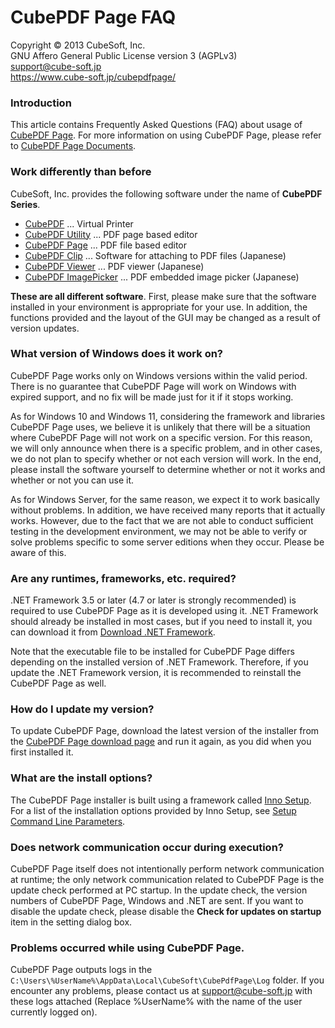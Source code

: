 CubePDF Page FAQ
====

Copyright © 2013 CubeSoft, Inc.  
GNU Affero General Public License version 3 (AGPLv3)  
support@cube-soft.jp  
https://www.cube-soft.jp/cubepdfpage/

### Introduction

This article contains Frequently Asked Questions (FAQ) about usage of [CubePDF Page](https://www.cube-soft.jp/en/cubepdfpage/). For more information on using CubePDF Page, please refer to [CubePDF Page Documents](https://en.cube-soft.jp/entry/cubepdf-page).

### Work differently than before

CubeSoft, Inc. provides the following software under the name of **CubePDF Series**.

* [CubePDF](https://www.cube-soft.jp/en/cubepdf/) ... Virtual Printer
* [CubePDF Utility](https://www.cube-soft.jp/en/cubepdfutility/) ... PDF page based editor
* [CubePDF Page](https://www.cube-soft.jp/en/cubepdfpage/) ... PDF file based editor
* [CubePDF Clip](https://clown.cube-soft.jp/entry/2017/03/24/cubepdf-clip-1.0.0) ... Software for attaching to PDF files (Japanese)
* [CubePDF Viewer](https://www.cube-soft.jp/cubepdfviewer/) ... PDF viewer (Japanese)
* [CubePDF ImagePicker](https://www.cube-soft.jp/cubepdfimagepicker/) ... PDF embedded image picker (Japanese)

**These are all different software**. First, please make sure that the software installed in your environment is appropriate for your use. In addition, the functions provided and the layout of the GUI may be changed as a result of version updates.

### What version of Windows does it work on?

CubePDF Page works only on Windows versions within the valid period. There is no guarantee that CubePDF Page will work on Windows with expired support, and no fix will be made just for it if it stops working.

As for Windows 10 and Windows 11, considering the framework and libraries CubePDF Page uses, we believe it is unlikely that there will be a situation where CubePDF Page will not work on a specific version. For this reason, we will only announce when there is a specific problem, and in other cases, we do not plan to specify whether or not each version will work. In the end, please install the software yourself to determine whether or not it works and whether or not you can use it.

As for Windows Server, for the same reason, we expect it to work basically without problems. In addition, we have received many reports that it actually works. However, due to the fact that we are not able to conduct sufficient testing in the development environment, we may not be able to verify or solve problems specific to some server editions when they occur. Please be aware of this.

### Are any runtimes, frameworks, etc. required?

.NET Framework 3.5 or later (4.7 or later is strongly recommended) is required to use CubePDF Page as it is developed using it. .NET Framework should already be installed in most cases, but if you need to install it, you can download it from [Download .NET Framework](https://dotnet.microsoft.com/download/dotnet-framework).

Note that the executable file to be installed for CubePDF Page differs depending on the installed version of .NET Framework. Therefore, if you update the .NET Framework version, it is recommended to reinstall the CubePDF Page as well.

### How do I update my version?

To update CubePDF Page, download the latest version of the installer from the [CubePDF Page download page](https://www.cube-soft.jp/en/cubepdfpage/) and run it again, as you did when you first installed it.

### What are the install options?

The CubePDF Page installer is built using a framework called [Inno Setup](http://www.jrsoftware.org/isinfo.php). For a list of the installation options provided by Inno Setup, see [Setup Command Line Parameters](http://www.jrsoftware.org/ishelp/index.php?topic=setupcmdline).

### Does network communication occur during execution?

CubePDF Page itself does not intentionally perform network communication at runtime; the only network communication related to CubePDF Page is the update check performed at PC startup. In the update check, the version numbers of CubePDF Page, Windows and .NET are sent. If you want to disable the update check, please disable the **Check for updates on startup** item in the setting dialog box.

### Problems occurred while using CubePDF Page.

CubePDF Page outputs logs in the ```C:\Users\%UserName%\AppData\Local\CubeSoft\CubePdfPage\Log``` folder. If you encounter any problems, please contact us at support@cube-soft.jp with these logs attached (Replace %UserName% with the name of the user currently logged on).
